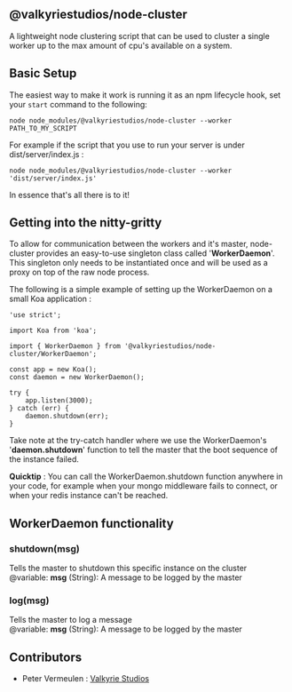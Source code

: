 ## @valkyriestudios/node-cluster

A lightweight node clustering script that can be used to cluster a single worker up to the max amount of cpu's available on a system.

## Basic Setup

The easiest way to make it work is running it as an npm lifecycle hook, set your `start` command to the following:

```
node node_modules/@valkyriestudios/node-cluster --worker PATH_TO_MY_SCRIPT
```

For example if the script that you use to run your server is under dist/server/index.js :

```
node node_modules/@valkyriestudios/node-cluster --worker 'dist/server/index.js'
```

In essence that's all there is to it!

## Getting into the nitty-gritty

To allow for communication between the workers and it's master, node-cluster provides an easy-to-use singleton class called '**WorkerDaemon**'. This singleton only needs to be instantiated once and will be used as a proxy on top of the raw node process.

The following is a simple example of setting up the WorkerDaemon on a small Koa application :

```
'use strict';

import Koa from 'koa';

import { WorkerDaemon } from '@valkyriestudios/node-cluster/WorkerDaemon';

const app = new Koa();
const daemon = new WorkerDaemon();

try {
	app.listen(3000);
} catch (err) {
	daemon.shutdown(err);
}

```

Take note at the try-catch handler where we use the WorkerDaemon's '**daemon.shutdown**' function to tell the master that the boot sequence of the instance failed.

**Quicktip** : You can call the WorkerDaemon.shutdown function anywhere in your code, for example when your mongo middleware fails to connect, or when your redis instance can't be reached.

## WorkerDaemon functionality

### shutdown(msg)
Tells the master to shutdown this specific instance on the cluster<br>
@variable: **msg** (String): A message to be logged by the master


### log(msg)
Tells the master to log a message <br>
@variable: **msg** (String): A message to be logged by the master


## Contributors
- Peter Vermeulen : [Valkyrie Studios](www.valkyriestudios.be)

